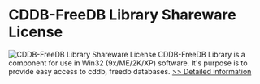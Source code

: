 # CDDB-FreeDB Library Shareware License
![CDDB-FreeDB Library Shareware License](https://mycommerce.akamaized.net/api/pimages/P300268750/BIG/300268750.JPG)
CDDB-FreeDB Library is a component for use in Win32 (9x/ME/2K/XP) software. It's purpose is to provide easy access to cddb, freedb databases.
[>> Detailed information](https://secure.shareit.com/shareit/product.html?productid=300268750&affiliateid=200057808)